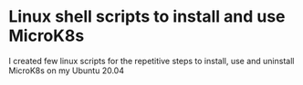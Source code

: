 # Linux shell scripts to install and use MicroK8s


I created few linux scripts for the repetitive steps to install, use and uninstall MicroK8s on my Ubuntu 20.04

